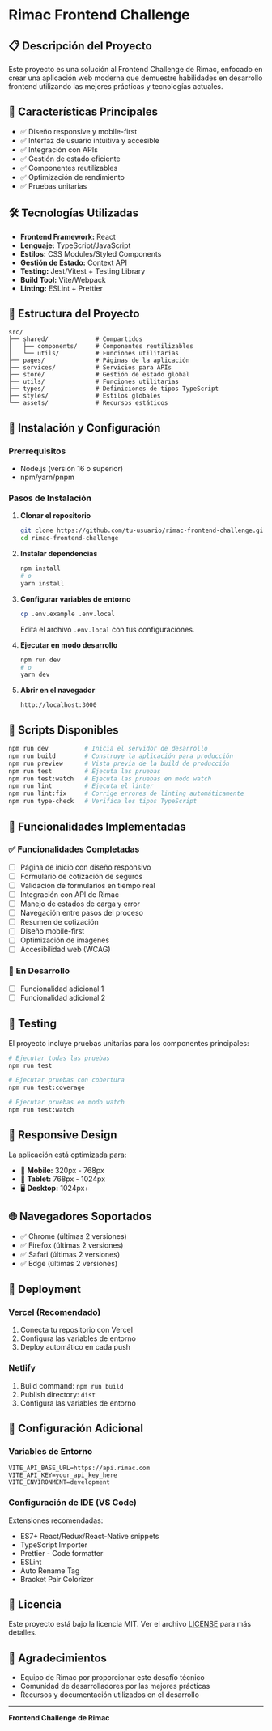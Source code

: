 # Rimac Frontend Challenge

## 📋 Descripción del Proyecto

Este proyecto es una solución al Frontend Challenge de Rimac, enfocado en crear una aplicación web moderna que demuestre habilidades en desarrollo frontend utilizando las mejores prácticas y tecnologías actuales.

## 🚀 Características Principales

- ✅ Diseño responsive y mobile-first
- ✅ Interfaz de usuario intuitiva y accesible
- ✅ Integración con APIs
- ✅ Gestión de estado eficiente
- ✅ Componentes reutilizables
- ✅ Optimización de rendimiento
- ✅ Pruebas unitarias

## 🛠️ Tecnologías Utilizadas

- **Frontend Framework:** React
- **Lenguaje:** TypeScript/JavaScript
- **Estilos:** CSS Modules/Styled Components
- **Gestión de Estado:** Context API
- **Testing:** Jest/Vitest + Testing Library
- **Build Tool:** Vite/Webpack
- **Linting:** ESLint + Prettier

## 📁 Estructura del Proyecto

```
src/
├── shared/             # Compartidos
│   ├── components/     # Componentes reutilizables
│   └── utils/          # Funciones utilitarias
├── pages/              # Páginas de la aplicación
├── services/           # Servicios para APIs
├── store/              # Gestión de estado global
├── utils/              # Funciones utilitarias
├── types/              # Definiciones de tipos TypeScript
├── styles/             # Estilos globales
└── assets/             # Recursos estáticos
```

## 🚀 Instalación y Configuración

### Prerrequisitos

- Node.js (versión 16 o superior)
- npm/yarn/pnpm

### Pasos de Instalación

1. **Clonar el repositorio**

   ```bash
   git clone https://github.com/tu-usuario/rimac-frontend-challenge.git
   cd rimac-frontend-challenge
   ```

2. **Instalar dependencias**

   ```bash
   npm install
   # o
   yarn install
   ```

3. **Configurar variables de entorno**

   ```bash
   cp .env.example .env.local
   ```

   Edita el archivo `.env.local` con tus configuraciones.

4. **Ejecutar en modo desarrollo**

   ```bash
   npm run dev
   # o
   yarn dev
   ```

5. **Abrir en el navegador**
   ```
   http://localhost:3000
   ```

## 📝 Scripts Disponibles

```bash
npm run dev          # Inicia el servidor de desarrollo
npm run build        # Construye la aplicación para producción
npm run preview      # Vista previa de la build de producción
npm run test         # Ejecuta las pruebas
npm run test:watch   # Ejecuta las pruebas en modo watch
npm run lint         # Ejecuta el linter
npm run lint:fix     # Corrige errores de linting automáticamente
npm run type-check   # Verifica los tipos TypeScript
```

## 🎨 Funcionalidades Implementadas

### ✅ Funcionalidades Completadas

- [ ] Página de inicio con diseño responsivo
- [ ] Formulario de cotización de seguros
- [ ] Validación de formularios en tiempo real
- [ ] Integración con API de Rimac
- [ ] Manejo de estados de carga y error
- [ ] Navegación entre pasos del proceso
- [ ] Resumen de cotización
- [ ] Diseño mobile-first
- [ ] Optimización de imágenes
- [ ] Accesibilidad web (WCAG)

### 🔄 En Desarrollo

- [ ] Funcionalidad adicional 1
- [ ] Funcionalidad adicional 2

## 🧪 Testing

El proyecto incluye pruebas unitarias para los componentes principales:

```bash
# Ejecutar todas las pruebas
npm run test

# Ejecutar pruebas con cobertura
npm run test:coverage

# Ejecutar pruebas en modo watch
npm run test:watch
```

## 📱 Responsive Design

La aplicación está optimizada para:

- 📱 **Mobile:** 320px - 768px
- 📱 **Tablet:** 768px - 1024px
- 🖥️ **Desktop:** 1024px+

## 🌐 Navegadores Soportados

- ✅ Chrome (últimas 2 versiones)
- ✅ Firefox (últimas 2 versiones)
- ✅ Safari (últimas 2 versiones)
- ✅ Edge (últimas 2 versiones)

## 🚀 Deployment

### Vercel (Recomendado)

1. Conecta tu repositorio con Vercel
2. Configura las variables de entorno
3. Deploy automático en cada push

### Netlify

1. Build command: `npm run build`
2. Publish directory: `dist`
3. Configura las variables de entorno

## 🔧 Configuración Adicional

### Variables de Entorno

```env
VITE_API_BASE_URL=https://api.rimac.com
VITE_API_KEY=your_api_key_here
VITE_ENVIRONMENT=development
```

### Configuración de IDE (VS Code)

Extensiones recomendadas:

- ES7+ React/Redux/React-Native snippets
- TypeScript Importer
- Prettier - Code formatter
- ESLint
- Auto Rename Tag
- Bracket Pair Colorizer


## 📄 Licencia

Este proyecto está bajo la licencia MIT. Ver el archivo [LICENSE](LICENSE) para más detalles.

## 🙏 Agradecimientos

- Equipo de Rimac por proporcionar este desafío técnico
- Comunidad de desarrolladores por las mejores prácticas
- Recursos y documentación utilizados en el desarrollo

---

**Frontend Challenge de Rimac**

